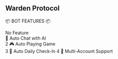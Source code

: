 ## Warden Protocol

📦 BOT FEATURES 📦


No  Feature                     
🤖 Auto Chat with AI          
2   🎮 Auto Playing Game          
3   📆 Auto Daily Check-In         4  👥 Multi-Account Support       


